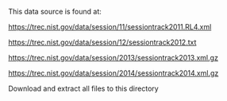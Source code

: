 This data source is found at:

https://trec.nist.gov/data/session/11/sessiontrack2011.RL4.xml

https://trec.nist.gov/data/session/12/sessiontrack2012.txt

https://trec.nist.gov/data/session/2013/sessiontrack2013.xml.gz 

https://trec.nist.gov/data/session/2014/sessiontrack2014.xml.gz

Download and extract all files to this directory
